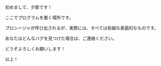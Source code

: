 初めまして、夕歌です！ 

ここでプログラムを置く場所です。 
 
プロシージャが呼び出されるが、実際には、すべては些細な表面的なものです。 

あなたはどんなバグを見つけた場合は、ご連絡ください。 

どうぞよろしくお願いします！ 

以上！
